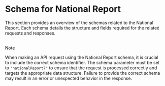 <script setup>
</script>

# Schema for National Report

This section provides an overview of the schemas related to the National Report. Each schema details the structure and fields required for the related requests and responses. 
<br><br>

> [!NOTE]
> When making an API request using the National Report schema, it is crucial to include the correct schema identifier. The schema parameter must be set to `"nationalReport7"` to ensure that the request is processed correctly and targets the appropriate data structure. Failure to provide the correct schema may result in an error or unexpected behavior in the response.

<!--@include: @/../components/national-report/request-body.md-->